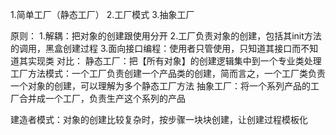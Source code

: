 1.简单工厂（静态工厂）
2.工厂模式
3.抽象工厂

原则：
1.解耦：把对象的创建跟使用分开
2.工厂负责对象的创建，包括其init方法的调用，黑盒创建过程
3.面向接口编程：使用者只管使用，只知道其接口而不知道其实现类
对比：
静态工厂：把【所有对象】的创建逻辑集中到一个专业类处理
工厂方法模式：一个工厂负责创建一个产品类的创建，简而言之，一个工厂类负责一个对象的创建，可以理解为多个静态工厂方法
抽象工厂：将一个系列产品的工厂合并成一个工厂，负责生产这个系列的产品

建造者模式：对象的创建比较复杂时，按步骤一块块创建，让创建过程模板化
